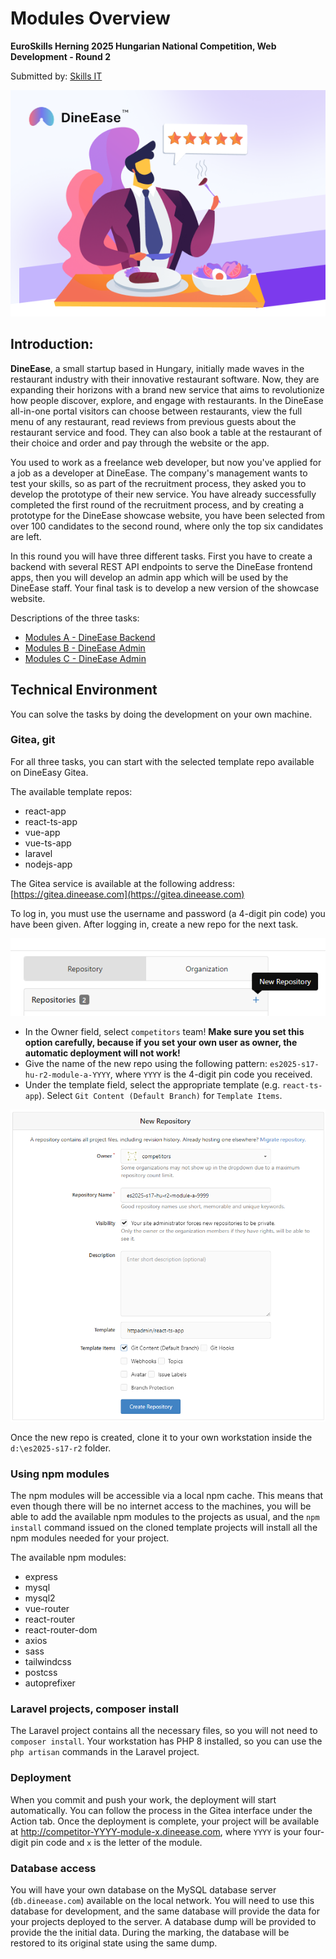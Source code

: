 # Modules Overview
**EuroSkills Herning 2025 Hungarian National Competition, Web Development - Round 2** 

Submitted by: [Skills IT](https://skillsit.hu)

![DineEase](assets/images/DineEase.png)

## Introduction:

**DineEase**, a small startup based in Hungary, initially made waves in the restaurant industry with their innovative restaurant software. Now, they are expanding their horizons with a brand new service that aims to revolutionize how people discover, explore, and engage with restaurants. In the DineEase all-in-one portal visitors can choose between restaurants, view the full menu of any restaurant, read reviews from previous guests about the restaurant service and food. They can also book a table at the restaurant of their choice and order and pay through the website or the app.

You used to work as a freelance web developer, but now you've applied for a job as a developer at DineEase. The company's management wants to test your skills, so as part of the recruitment process, they asked you to develop the prototype of their new service. You have already successfully completed the first round of the recruitment process, and by creating a prototype for the DineEase showcase website, you have been selected from over 100 candidates to the second round, where only the top six candidates are left.

In this round you will have three different tasks. First you have to create a backend with several REST API endpoints to serve the DineEase frontend apps, then you will develop an admin app which will be used by the DineEase staff. Your final task is to develop a new version of the showcase website.

Descriptions of the three tasks:

- [Modules A - DineEase Backend](module-a.md)
- [Modules B - DineEase Admin](module-b.md)
- [Modules C - DineEase Admin](module-c.md)

## Technical Environment

You can solve the tasks by doing the development on your own machine. 

### Gitea, git

For all three tasks, you can start with the selected template repo available on DineEasy Gitea.

The available template repos:

- react-app
- react-ts-app
- vue-app
- vue-ts-app
- laravel
- nodejs-app

The Gitea service is available at the following address:
[https://gitea.dineease.com](https://gitea.dineease.com)

To log in, you must use the username and password (a 4-digit pin code) you have been given.
After logging in, create a new repo for the next task. 

![Create new repo](assets/images/create-new-repo.png)

- In the Owner field, select `competitors` team! **Make sure you set this option carefully, because if you set your own user as owner, the automatic deployment will not work!** 
- Give the name of the new repo using the following pattern: `es2025-s17-hu-r2-module-a-YYYY`, where `YYYY` is the 4-digit pin code you received.
- Under the template field, select the appropriate template (e.g. `react-ts-app`). Select `Git Content (Default Branch)` for `Template Items`.

![Create new repo](assets/images/new-repo-by-template.png)

Once the new repo is created, clone it to your own workstation inside the `d:\es2025-s17-r2` folder.

### Using npm modules

The npm modules will be accessible via a local npm cache. This means that even though there will be no internet access to the machines, you will be able to add the available npm modules to the projects as usual, and the `npm install` command issued on the cloned template projects will install all the npm modules needed for your project. 

The available npm modules:

- express
- mysql
- mysql2
- vue-router
- react-router
- react-router-dom
- axios
- sass
- tailwindcss
- postcss
- autoprefixer

### Laravel projects, composer install

The Laravel project contains all the necessary files, so you will not need to `composer install`. Your workstation has PHP 8 installed, so you can use the `php artisan` commands in the Laravel project.

### Deployment

When you commit and push your work, the deployment will start automatically. You can follow the process in the Gitea interface under the Action tab. Once the deployment is complete, your project will be available at http://competitor-YYYY-module-x.dineease.com, where `YYYY` is your four-digit pin code and `x` is the letter of the module.

### Database access

You will have your own database on the MySQL database server (`db.dineease.com`) available on the local network. You will need to use this database for development, and the same database will provide the data for your projects deployed to the server. A database dump will be provided to provide the the initial data. During the marking, the database will be restored to its original state using the same dump.




